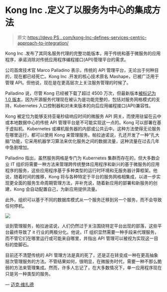 # Kong Inc .定义了以服务为中心的集成方法

> 原文:[https://devo PS . com/kong-Inc-defines-services-centric-approach-to-integration/](https://devops.com/kong-inc-defines-services-centric-approach-to-integration/)

Kong Inc .发布了其同名服务代理的完整功能版本，用于传统和基于微服务的应用程序，承诺消除对传统应用程序编程接口(API)管理平台的需求。

公司首席技术官 Marco Palladino 表示，传统的 API 管理平台，无论出于何种目的，现在都已经死亡。Kong Inc .开发的核心技术原名 Mashape，已被广泛用于管理 API。但他说，现在是在更高层次上关注服务管理的时候了。

Palladino 说，尽管 Kong 已经被下载了超过 4500 万次，但最新版本[被标记为 1.0 版本](https://www.prnewswire.com/news-releases/kong-inc-launches-kong-1-0--the-only-open-source-api-platform-purpose-built-for-microservices-cloud-native-and-serverless-architectures-300714477.html)，因为开源服务代理现在被认为是功能完整的，包括对服务网格模式的支持，Kubernetes 入口控制器和对未来版本的向后应用编程接口(API)兼容性。

Kong 被定位为能够支持亚毫秒级响应时间的微服务 API 网关，而使用驻留在云中或本地数据中心的传统 API 管理平台是不可能实现这一点的。Kong 可以部署在基于虚拟机、Kubernetes 或裸机服务器的内部或公共云中。这种方法使得无论服务在哪里运行，都可以使用 Kong 来管理服务。帕拉迪诺说，孔还开发了一种“孔大脑”功能，它采用机器学习算法来优化服务之间的数据流量，这种流量在过去几年中急剧增加。

Palladino 指出，虽然服务网格是专门为 Kubernetes 集群而存在的，但大多数企业 IT 组织将需要一种方法来管理跨传统整体应用程序和新兴的基于微服务的应用程序的服务，这些应用程序基于多种类型的运行时环境和无服务器计算框架。他说，随着时间的推移，Kong 将与各种特定于平台的服务网格相集成，以进一步实现更全面的服务生命周期管理方法，并补充说，随着新应用的部署和新服务的创建，Kong 会自动配置自己，为新应用提供流量。

此外，组织可以基于不同的数据库模式从一个服务迁移到另一个服务，而不会导致任何停机。

![](../Images/87bfc56cd830e65d978d175dac0cbae3.png)

谈到管理服务，帕拉迪诺说，人们仍然过于关注围绕特定平台出现的部落，这些平台最终导致了 it 行业的两极分化。他说，IT 组织显然需要一种手段来代理服务，而不管它们在哪里运行或可能来自哪里，并指出 API 管理可以被视为实现这一目标的垫脚石。

目前还不清楚传统的 API 管理方法是真的死了，还是正在转变成一种在更高抽象层次管理服务的方法。不管结果如何，很明显，在微服务时代，需要一种不那么脆弱的方法来管理集成。然而，许多人忘记了，在大多数情况下，单一应用程序现在只是另一种类型的服务。

— [迈克·维扎德](https://devops.com/author/mike-vizard/)